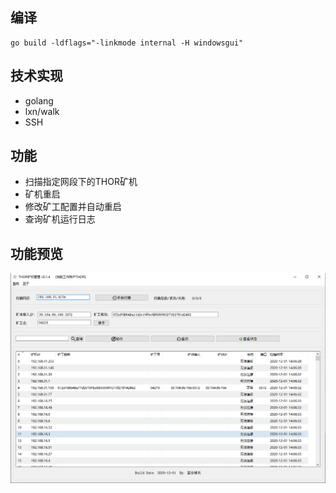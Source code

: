 ## 编译

```
go build -ldflags="-linkmode internal -H windowsgui"
```

## 技术实现
- golang
- lxn/walk
- SSH

## 功能
- 扫描指定网段下的THOR矿机
- 矿机重启
- 修改矿工配置并自动重启
- 查询矿机运行日志

## 功能预览

![image](https://github.com/langubtc/ThorClient/blob/master/img/20201204090348.png)

